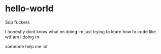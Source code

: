 # hello-world

Sup fuckers

I honestly dont know what im doing im just trying to learn how to code like wtf am i doing rn

someone help me lol
